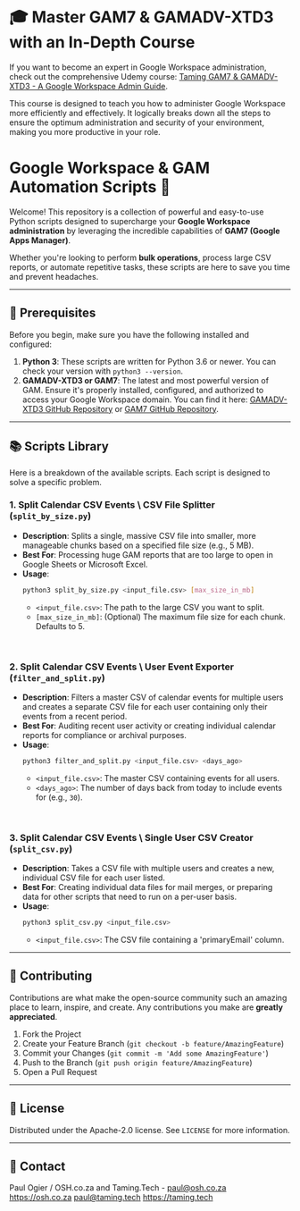# 🎓 Master GAM7 & GAMADV-XTD3 with an In-Depth Course

If you want to become an expert in Google Workspace administration, check out the comprehensive Udemy course: [Taming GAM7 & GAMADV-XTD3 - A Google Workspace Admin Guide](https://taming.tech/GAMCourse).

This course is designed to teach you how to administer Google Workspace more efficiently and effectively. It logically breaks down all the steps to ensure the optimum administration and security of your environment, making you more productive in your role.

# Google Workspace & GAM Automation Scripts 🚀

Welcome! This repository is a collection of powerful and easy-to-use Python scripts designed to supercharge your **Google Workspace administration** by leveraging the incredible capabilities of **GAM7 (Google Apps Manager)**.

Whether you're looking to perform **bulk operations**, process large CSV reports, or automate repetitive tasks, these scripts are here to save you time and prevent headaches.

---

## 🔧 Prerequisites

Before you begin, make sure you have the following installed and configured:

1.  **Python 3**: These scripts are written for Python 3.6 or newer. You can check your version with `python3 --version`.
2.  **GAMADV-XTD3 or GAM7**: The latest and most powerful version of GAM. Ensure it's properly installed, configured, and authorized to access your Google Workspace domain. You can find it here: [GAMADV-XTD3 GitHub Repository](https://github.com/taers232c/GAMADV-XTD3) or [GAM7 GitHub Repository](https://github.com/GAM-team/GAM/wiki).

---

## 📚 Scripts Library

Here is a breakdown of the available scripts. Each script is designed to solve a specific problem.

### **1. Split Calendar CSV Events \ CSV File Splitter (`split_by_size.py`)**

* **Description**: Splits a single, massive CSV file into smaller, more manageable chunks based on a specified file size (e.g., 5 MB).
* **Best For**: Processing huge GAM reports that are too large to open in Google Sheets or Microsoft Excel.
* **Usage**:
    ```bash
    python3 split_by_size.py <input_file.csv> [max_size_in_mb]
    ```
    * `<input_file.csv>`: The path to the large CSV you want to split.
    * `[max_size_in_mb]`: (Optional) The maximum file size for each chunk. Defaults to 5.

<br>

### **2. Split Calendar CSV Events \ User Event Exporter (`filter_and_split.py`)**

* **Description**: Filters a master CSV of calendar events for multiple users and creates a separate CSV file for each user containing only their events from a recent period.
* **Best For**: Auditing recent user activity or creating individual calendar reports for compliance or archival purposes.
* **Usage**:
    ```bash
    python3 filter_and_split.py <input_file.csv> <days_ago>
    ```
    * `<input_file.csv>`: The master CSV containing events for all users.
    * `<days_ago>`: The number of days back from today to include events for (e.g., `30`).

<br>

### **3. Split Calendar CSV Events \ Single User CSV Creator (`split_csv.py`)**

* **Description**: Takes a CSV file with multiple users and creates a new, individual CSV file for each user listed.
* **Best For**: Creating individual data files for mail merges, or preparing data for other scripts that need to run on a per-user basis.
* **Usage**:
    ```bash
    python3 split_csv.py <input_file.csv>
    ```
    * `<input_file.csv>`: The CSV file containing a 'primaryEmail' column.

---

## 🤝 Contributing

Contributions are what make the open-source community such an amazing place to learn, inspire, and create. Any contributions you make are **greatly appreciated**.

1.  Fork the Project
2.  Create your Feature Branch (`git checkout -b feature/AmazingFeature`)
3.  Commit your Changes (`git commit -m 'Add some AmazingFeature'`)
4.  Push to the Branch (`git push origin feature/AmazingFeature`)
5.  Open a Pull Request

---

## 📜 License

Distributed under the Apache-2.0 license. See `LICENSE` for more information.

---

## 📧 Contact

Paul Ogier / OSH.co.za and Taming.Tech - paul@osh.co.za https://osh.co.za paul@taming.tech https://taming.tech


